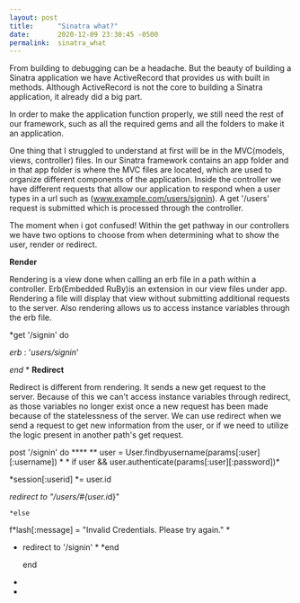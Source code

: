```yaml
---
layout: post
title:      "Sinatra what?"
date:       2020-12-09 23:30:45 -0500
permalink:  sinatra_what
---
```


   
		
From building to debugging can be a headache. But the beauty of building a Sinatra application we have ActiveRecord that provides us with built in methods. Although ActiveRecord is  not the core to building a Sinatra application, it already did a big part.

 In order to make the application function properly, we still need the rest of our framework, such as all the required gems and all the folders to make it an application. 
 
 One thing that I struggled to understand at first will be in the MVC(models, views, controller) files. In our Sinatra framework contains an app folder and in that app folder is  where the MVC files are located, which are used to organize different components of the application. Inside the controller we have different requests that allow our application to respond when a user types in a url such as (www.example.com/users/signin). A get '/users' request is submitted which is processed through the controller.
 
The moment when i got confused! Within  the get pathway in our controllers we have two options to choose from when determining what to show the user, render or redirect. 

**Render**

Rendering is a view done when  calling an erb file in a path within a controller. Erb(Embedded RuBy)is an extension  in our view files under app. Rendering a file will display that view without submitting additional requests to the server. Also rendering allows us to access instance variables through the erb file.

*get  '/signin' do

*erb*  : '*users/signin*'

*end*
*
**Redirect**

Redirect is different from rendering. It sends a new get request to the server. Because of this we can't access instance variables through redirect, as those variables no longer exist once a new request has been made because of the statelessness of the server. We can use redirect when we send a request to get new  information from the user, or if we need to utilize the logic present in another path's get request.

  post '/signin' do
	****
   **     user = User.findbyusername(params[:user][:username])
				*
      *   if user && user.authenticate(params[:user][:password])*
				 
  *session[:userid] *= user.id
	
   *redirect to "/users/#{user.i*d}"
	 
    *else
		
 f*lash[:message] = "Invalid Credentials. Please try 
 again."
 *
  * redirect to '/signin'
	 *
   *end
		 
    end 

*



*
